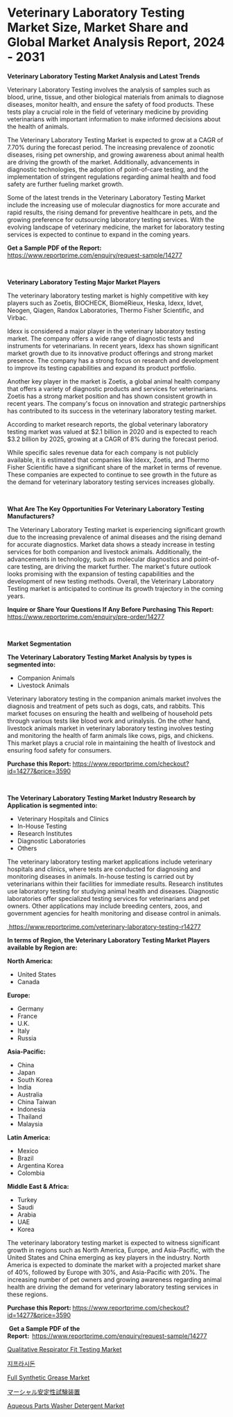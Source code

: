 <p><h1>Veterinary Laboratory Testing Market Size, Market Share and Global Market Analysis Report, 2024 - 2031</h1></p><p><strong>Veterinary Laboratory Testing Market Analysis and Latest Trends</strong></p>
<p><p>Veterinary Laboratory Testing involves the analysis of samples such as blood, urine, tissue, and other biological materials from animals to diagnose diseases, monitor health, and ensure the safety of food products. These tests play a crucial role in the field of veterinary medicine by providing veterinarians with important information to make informed decisions about the health of animals.</p><p>The Veterinary Laboratory Testing Market is expected to grow at a CAGR of 7.70% during the forecast period. The increasing prevalence of zoonotic diseases, rising pet ownership, and growing awareness about animal health are driving the growth of the market. Additionally, advancements in diagnostic technologies, the adoption of point-of-care testing, and the implementation of stringent regulations regarding animal health and food safety are further fueling market growth.</p><p>Some of the latest trends in the Veterinary Laboratory Testing Market include the increasing use of molecular diagnostics for more accurate and rapid results, the rising demand for preventive healthcare in pets, and the growing preference for outsourcing laboratory testing services. With the evolving landscape of veterinary medicine, the market for laboratory testing services is expected to continue to expand in the coming years.</p></p>
<p><strong>Get a Sample PDF of the Report:&nbsp;</strong> <a href="https://www.reportprime.com/enquiry/request-sample/14277">https://www.reportprime.com/enquiry/request-sample/14277</a></p>
<p>&nbsp;</p>
<p><strong>Veterinary Laboratory Testing Major Market Players</strong></p>
<p><p>The veterinary laboratory testing market is highly competitive with key players such as Zoetis, BIOCHECK, BioméRieux, Heska, Idexx, Idvet, Neogen, Qiagen, Randox Laboratories, Thermo Fisher Scientific, and Virbac. </p><p>Idexx is considered a major player in the veterinary laboratory testing market. The company offers a wide range of diagnostic tests and instruments for veterinarians. In recent years, Idexx has shown significant market growth due to its innovative product offerings and strong market presence. The company has a strong focus on research and development to improve its testing capabilities and expand its product portfolio. </p><p>Another key player in the market is Zoetis, a global animal health company that offers a variety of diagnostic products and services for veterinarians. Zoetis has a strong market position and has shown consistent growth in recent years. The company's focus on innovation and strategic partnerships has contributed to its success in the veterinary laboratory testing market. </p><p>According to market research reports, the global veterinary laboratory testing market was valued at $2.1 billion in 2020 and is expected to reach $3.2 billion by 2025, growing at a CAGR of 8% during the forecast period. </p><p>While specific sales revenue data for each company is not publicly available, it is estimated that companies like Idexx, Zoetis, and Thermo Fisher Scientific have a significant share of the market in terms of revenue. These companies are expected to continue to see growth in the future as the demand for veterinary laboratory testing services increases globally.</p></p>
<p>&nbsp;</p>
<p><strong>What Are The Key Opportunities For Veterinary Laboratory Testing Manufacturers?</strong></p>
<p><p>The Veterinary Laboratory Testing market is experiencing significant growth due to the increasing prevalence of animal diseases and the rising demand for accurate diagnostics. Market data shows a steady increase in testing services for both companion and livestock animals. Additionally, the advancements in technology, such as molecular diagnostics and point-of-care testing, are driving the market further. The market's future outlook looks promising with the expansion of testing capabilities and the development of new testing methods. Overall, the Veterinary Laboratory Testing market is anticipated to continue its growth trajectory in the coming years.</p></p>
<p><strong>Inquire or Share Your Questions If Any Before Purchasing This Report:</strong> <a href="https://www.reportprime.com/enquiry/pre-order/14277">https://www.reportprime.com/enquiry/pre-order/14277</a></p>
<p>&nbsp;</p>
<p><strong>Market Segmentation</strong></p>
<p><strong>The Veterinary Laboratory Testing Market Analysis by types is segmented into:</strong></p>
<p><ul><li>Companion Animals</li><li>Livestock Animals</li></ul></p>
<p><p>Veterinary laboratory testing in the companion animals market involves the diagnosis and treatment of pets such as dogs, cats, and rabbits. This market focuses on ensuring the health and wellbeing of household pets through various tests like blood work and urinalysis. On the other hand, livestock animals market in veterinary laboratory testing involves testing and monitoring the health of farm animals like cows, pigs, and chickens. This market plays a crucial role in maintaining the health of livestock and ensuring food safety for consumers.</p></p>
<p><strong>Purchase this Report:&nbsp;</strong><a href="https://www.reportprime.com/checkout?id=14277&price=3590">https://www.reportprime.com/checkout?id=14277&price=3590</a></p>
<p>&nbsp;</p>
<p><strong>The Veterinary Laboratory Testing Market Industry Research by Application is segmented into:</strong></p>
<p><ul><li>Veterinary Hospitals and Clinics</li><li>In-House Testing</li><li>Research Institutes</li><li>Diagnostic Laboratories</li><li>Others</li></ul></p>
<p><p>The veterinary laboratory testing market applications include veterinary hospitals and clinics, where tests are conducted for diagnosing and monitoring diseases in animals. In-house testing is carried out by veterinarians within their facilities for immediate results. Research institutes use laboratory testing for studying animal health and diseases. Diagnostic laboratories offer specialized testing services for veterinarians and pet owners. Other applications may include breeding centers, zoos, and government agencies for health monitoring and disease control in animals.</p></p>
<p><a href="https://www.reportprime.com/veterinary-laboratory-testing-r14277">&nbsp;https://www.reportprime.com/veterinary-laboratory-testing-r14277</a></p>
<p><strong>In terms of Region, the Veterinary Laboratory Testing Market Players available by Region are:</strong></p>
<p>
    <p> <strong> North America: </strong>
        <ul>
            <li>United States</li>
            <li>Canada</li>
        </ul>
        </p> 
    <p> <strong> Europe: </strong>
        <ul>
            <li>Germany</li>
            <li>France</li>
            <li>U.K.</li>
            <li>Italy</li>
            <li>Russia</li>
        </ul>
        </p> 
    <p> <strong> Asia-Pacific: </strong>
        <ul>
            <li>China</li>
            <li>Japan</li>
            <li>South Korea</li>
            <li>India</li>
            <li>Australia</li>
            <li>China Taiwan</li>
            <li>Indonesia</li>
            <li>Thailand</li>
            <li>Malaysia</li>
        </ul>
        </p> 
    <p> <strong> Latin America: </strong>
        <ul>
            <li>Mexico</li>
            <li>Brazil</li>
            <li>Argentina Korea</li>
            <li>Colombia</li>
        </ul>
        </p> 
    <p> <strong> Middle East & Africa: </strong>
        <ul>
            <li>Turkey</li>
            <li>Saudi</li>
            <li>Arabia</li>
            <li>UAE</li>
            <li>Korea</li>
        </ul>
    </p>
    </p>
<p><p>The veterinary laboratory testing market is expected to witness significant growth in regions such as North America, Europe, and Asia-Pacific, with the United States and China emerging as key players in the industry. North America is expected to dominate the market with a projected market share of 40%, followed by Europe with 30%, and Asia-Pacific with 20%. The increasing number of pet owners and growing awareness regarding animal health are driving the demand for veterinary laboratory testing services in these regions.</p></p>
<p><strong>Purchase this Report: </strong><a href="https://www.reportprime.com/checkout?id=14277&price=3590">https://www.reportprime.com/checkout?id=14277&price=3590</a></p>
<p>&nbsp;<strong>Get a Sample PDF of the Report:&nbsp;&nbsp;</strong><a href="https://www.reportprime.com/enquiry/request-sample/14277">https://www.reportprime.com/enquiry/request-sample/14277</a></p>
<p><strong></strong></p>
<p><p><a href="https://github.com/indrystar/Market-Research-Report-List-2/blob/main/qualitative-respirator-fit-testing-market.md">Qualitative Respirator Fit Testing Market</a></p><p><a href="https://github.com/PercyHagernes9778/Market-Research-Report-List-1/blob/main/276690123042.md">지프라시돈</a></p><p><a href="https://issuu.com/reportprime-2/docs/full-synthetic-grease-market-size-2030.pptx">Full Synthetic Grease Market</a></p><p><a href="https://github.com/xtkhtofdt934839/Market-Research-Report-List-1/blob/main/412002025243.md">マーシャル安定性試験装置</a></p><p><a href="https://issuu.com/reportprime-2/docs/aqueous-parts-washer-detergent-market-size-2030.pp">Aqueous Parts Washer Detergent Market</a></p></p>